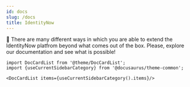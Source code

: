 ```yaml
---
id: docs
slug: /docs
title: IdentityNow
---
```


🧭 There are many different ways in which you are able to extend the IdentityNow platfrom beyond what comes out of the box. Please, explore our documentation and see what is possible! 

```mdx-code-block
import DocCardList from '@theme/DocCardList';
import {useCurrentSidebarCategory} from '@docusaurus/theme-common';

<DocCardList items={useCurrentSidebarCategory().items}/>
```
